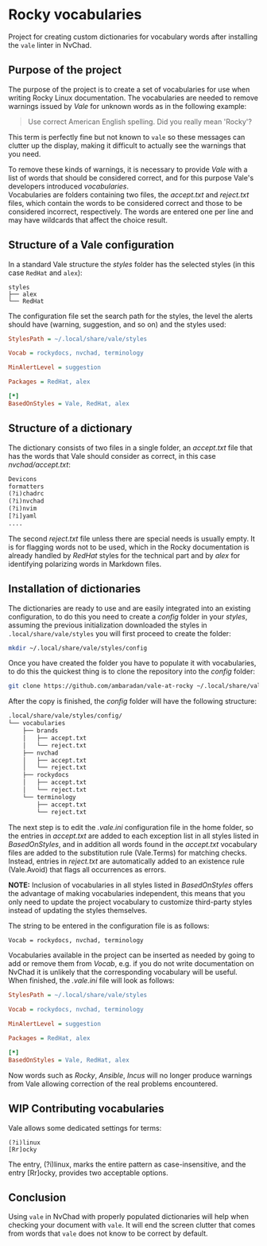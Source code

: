 <!-- vale off -->
# Rocky vocabularies

Project for creating custom dictionaries for vocabulary words after installing the `vale` linter in NvChad.

## Purpose of the project

The purpose of the project is to create a set of vocabularies for use when writing Rocky Linux documentation. The vocabularies are needed to remove warnings issued by *Vale* for unknown words as in the following example:

> Use correct American English spelling. Did you really mean 'Rocky'?

This term is perfectly fine but not known to `vale` so these messages can clutter up the display, making it difficult to actually see the warnings that you need.

To remove these kinds of warnings, it is necessary to provide *Vale* with a list of words that should be considered correct, and for this purpose Vale's developers introduced *vocabularies*.  
Vocabularies are folders containing two files, the *accept.txt* and *reject.txt* files, which contain the words to be considered correct and those to be considered incorrect, respectively. The words are entered one per line and may have wildcards that affect the choice result.

## Structure of a Vale configuration

In a standard Vale structure the *styles* folder has the selected styles (in this case `RedHat` and `alex`):

```text
styles
├── alex
└── RedHat
```

The configuration file set the search path for the styles, the level the alerts should have (warning, suggestion, and so on) and the styles used:

```ini
StylesPath = ~/.local/share/vale/styles

Vocab = rockydocs, nvchad, terminology

MinAlertLevel = suggestion

Packages = RedHat, alex

[*]
BasedOnStyles = Vale, RedHat, alex
```

## Structure of a dictionary

The dictionary consists of two files in a single folder, an *accept.txt* file that has the words that Vale should consider as correct, in this case *nvchad/accept.txt*:

```txt
Devicons
formatters
(?i)chadrc
(?i)nvchad
(?i)nvim
[?i]yaml
....
```

The second *reject.txt* file unless there are special needs is usually empty. It is for flagging words not to be used, which in the Rocky documentation is already handled by *RedHat* styles for the technical part and by *alex* for identifying polarizing words in Markdown files.

## Installation of dictionaries

The dictionaries are ready to use and are easily integrated into an existing configuration, to do this you need to create a *config* folder in your *styles*, assuming the previous initialization downloaded the styles in `.local/share/vale/styles` you will first proceed to create the folder:

```bash
mkdir ~/.local/share/vale/styles/config
```

Once you have created the folder you have to populate it with vocabularies, to do this the quickest thing is to clone the repository into the *config* folder:

```bash
git clone https://github.com/ambaradan/vale-at-rocky ~/.local/share/vale/styles/config/
```

After the copy is finished, the *config* folder will have the following structure:

```txt
.local/share/vale/styles/config/
└── vocabularies
    ├── brands
    │   ├── accept.txt
    │   └── reject.txt
    ├── nvchad
    │   ├── accept.txt
    │   └── reject.txt
    ├── rockydocs
    │   ├── accept.txt
    │   └── reject.txt
    └── terminology
        ├── accept.txt
        └── reject.txt
```

The next step is to edit the *.vale.ini* configuration file in the home folder, so the entries in *accept.txt* are added to each exception list in all styles listed in *BasedOnStyles*, and in addition all words found in the *accept.txt* vocabulary files are added to the substitution rule (Vale.Terms) for matching checks.  
Instead, entries in *reject.txt* are automatically added to an existence rule (Vale.Avoid) that flags all occurrences as errors.

**NOTE:** Inclusion of vocabularies in all styles listed in *BasedOnStyles* offers the advantage of making vocabularies independent, this means that you only need to update the project vocabulary to customize third-party styles instead of updating the styles themselves.

The string to be entered in the configuration file is as follows:

```txt
Vocab = rockydocs, nvchad, terminology
```

Vocabularies available in the project can be inserted as needed by going to add or remove them from *Vocab*, e.g. if you do not write documentation on NvChad it is unlikely that the corresponding vocabulary will be useful.  
When finished, the *.vale.ini* file will look as follows:

```ini
StylesPath = ~/.local/share/vale/styles

Vocab = rockydocs, nvchad, terminology

MinAlertLevel = suggestion

Packages = RedHat, alex

[*]
BasedOnStyles = Vale, RedHat, alex
```

Now words such as *Rocky*, *Ansible*, *Incus* will no longer produce warnings from Vale allowing correction of the real problems encountered.

## WIP Contributing vocabularies

Vale allows some dedicated settings for terms:

```text
(?i)linux
[Rr]ocky
```

The entry, (?i)linux, marks the entire pattern as case-insensitive, and the entry [Rr]ocky, provides two acceptable options.

## Conclusion

Using `vale` in NvChad with properly populated dictionaries will help when checking your document with `vale`. It will end the screen clutter that comes from words that `vale` does not know to be correct by default.
